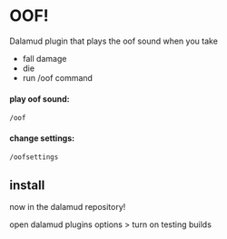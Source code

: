 # OOF!

Dalamud plugin that plays the oof sound when you take 
- fall damage
- die
- run /oof command

#### play oof sound:
```
/oof
```
#### change settings:
```
/oofsettings
```


## install
now in the dalamud repository! 

open dalamud plugins options > turn on testing builds
